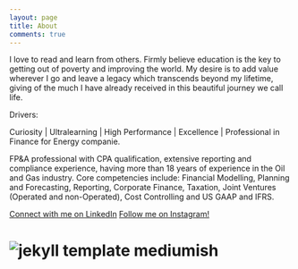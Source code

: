 ```yaml
---
layout: page
title: About
comments: true
---
```

<p>I love to read and learn from others. Firmly believe education is the key to getting out of poverty and improving the world. My desire is to add value wherever I go and leave a legacy which transcends beyond my lifetime, giving of the much I have already received in this beautiful journey we call life.</p>
<p> Drivers: </p>
<p>Curiosity | Ultralearning | High Performance | Excellence | Professional in Finance for Energy companie. </p>

<p> FP&A professional with CPA qualification, extensive reporting and compliance experience, having more than 18 years of experience in the Oil and Gas industry. Core competencies include: Financial Modelling, Planning and Forecasting, Reporting, Corporate Finance, Taxation, Joint Ventures (Operated and non-Operated), Cost Controlling and US GAAP and IFRS. </p>


<a href="https://linkedin.com/in/veronicavaca/" target="_blank">Connect with me on LinkedIn</a>
<a href="https://instagram.com/veronica_vaca/" target="_blank">Follow me on Instagram!</a>

# ![jekyll template mediumish]({{site.baseurl}}/assets/images/theme1.jpg)
